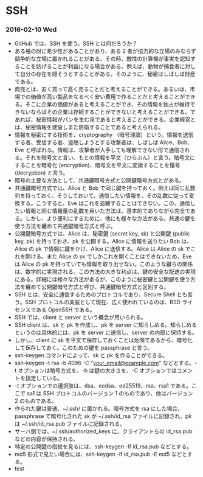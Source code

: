 # SSH

### 2016-02-10 Wed

* GitHub では、SSH を使う。SSH とは何だろうか？
* ある種の財に希少性があることがあり、ある 2 者が協力的な立場のみならず競争的な立場に置かれることがある。その時、敵性の計算機が事実を認知することを妨げることが利益になる場合がある。例えば、動物が捕食者に対して自分の存在を隠そうとすることがある。そのように、秘密はしばしば財産である。
* 商売とは、安く買って高く売ることだと考えることができる。あるいは、市場での価値が高い製品をなるべく安い費用で作ることだと考えることができる。そこに企業の価値があると考えることができ、その情報を独占が維持できないならばその企業は存続することができないと考えることができる。であれば、秘密情報がパンを生む泉であると考えることができる。企業経営とは、秘密情報を建設しまた防衛することであると考えられる。
* 情報を秘密にする技術を、cryptography （暗号理論）という。情報を送信する者、受信する者、盗聴しようとする攻撃者は、しばしば Alice、Bob、Eve と呼ばれる。情報は、攻撃者が入手しても理解できない形で通信される。それを暗号文と言い、もとの情報を平文（ひらぶん）と言う。暗号文にすることを暗号化 (encryption)、暗号文を平文に変換することを復号 (decryption) と言う。
* 暗号の主要な方法として、共通鍵暗号方式と公開鍵暗号方式とがある。
* 共通鍵暗号方式では、Alice と Bob で同じ鍵を持っておく。例えば同じ乱数列を持っておく。そうしておいて、通信したい情報を、その乱数に従って変換する。こうすると、Eve はこれを盗聴することはできない。この、通信したい情報と同じ情報量の乱数を用いた方法は、基本的でありながら完全である。しかし、より便利にするために、他にも様々な方法がある。共通の鍵を使う方法を纏めて共通鍵暗号方式と呼ぶ。
* 公開鍵暗号方式では、Alice は、秘密鍵 (secret key, sk) と公開鍵 (public key, pk) を持っておき、pk を公開する。Alice に情報を送りたい Bob は、Alice の pk で情報に鍵をかけ、Alice に送信する。Alice は Alice の sk でこれを開ける。また Alice の sk でしかこれを開くことはできないため、Eve は Alice の pk を持っていても情報を取り出せない。このような鍵らの関係は、数学的に実現される。この方法の大きな利点は、鍵の安全な配送の実現にある。詳細には様々な方法があるが、このように秘密鍵と公開鍵を使う方法を纏めて公開鍵暗号方式と呼び、共通鍵暗号方式と区別する。
* SSH とは、安全に通信するためのプロトコルであり、Secure Shell とも言う。SSH プロトコルの実装として現在、広く使われているのは、BSD ライセンスである OpenSSH である。
* SSH では、client と server という概念が用いられる。
* SSH client は、sk と pk を作成し、pk を server に知らしめる。知らしめるというのは具体的には、pk を server に送信し、server の内部に保持する。
* しかし、client に sk を平文で保存しておくことは危険であるから、暗号化して保存しておく。このための鍵を passphrase と言う。
* ssh-keygen コマンドによって、sk と pk を作ることができる。
* ssh-keygen -t rsa -b 4096 -C "your_email@example.com" などとする。-t オプションは暗号方式を、-b は鍵の大きさを、-C オプションではコメントを指定している。
* -t オプションでの選択肢は、dsa、ecdsa、ed25519、rsa、rsa1 である。ここで sa1 は SSH プロトコルのバージョン 1 のものであり、他はバージョン 2 のものである。
* 作られた鍵は普通、~/.ssh/ に置かれる。暗号方式を rsa にした場合、passphrase で暗号化された sk が ~/.ssh/id\_rsa ファイルに記録され、pk は ~/.ssh/id\_rsa.pub ファイルに記録される。
* サーバ側では、~/.ssh/authorized\_keys に、クライアントらの id\_rsa.pub などの内容が保持される。
* 特定の公開鍵の指紋を見るには、ssh-keygen -lf id\_rsa.pub などとする。
* md5 形式で見たい場合には、ssh-keygen -lf id\_rsa.pub -E md5 などとする。
* test

